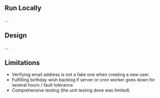 ## Run Locally

...

## Design

...

## Limitations

- Verifying email address is not a fake one when creating a new user.
- Fulfilling birthday wish backlog if server or cron worker goes down for several hours / fault tolerance
- Comprehensive testing (the unit testing done was limited)